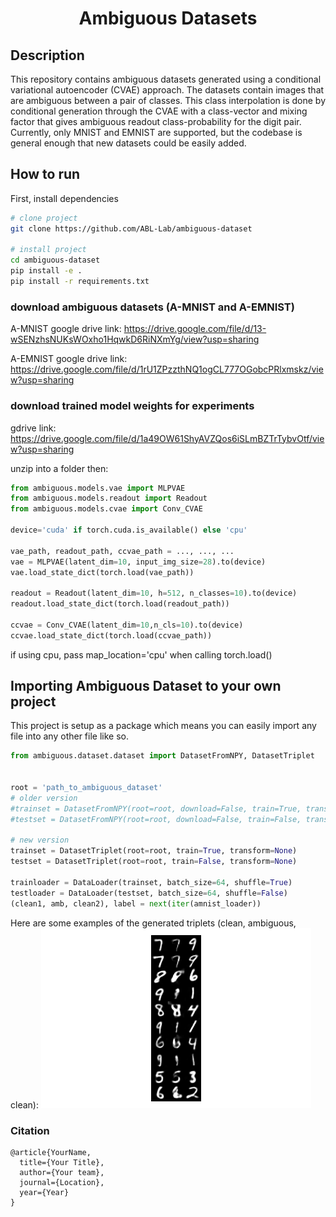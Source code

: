 
<div align="center">    
 
# Ambiguous Datasets     

</div>
 
## Description   
This repository contains ambiguous datasets generated using a conditional variational autoencoder (CVAE) approach. The datasets contain images that are ambiguous between a pair of classes. This class interpolation is done by conditional generation through the CVAE with a class-vector and mixing factor that gives ambiguous readout class-probability for the digit pair. Currently, only MNIST and EMNIST are supported, but the codebase is general enough that new datasets could be easily added.

## How to run   
First, install dependencies   
```bash
# clone project   
git clone https://github.com/ABL-Lab/ambiguous-dataset

# install project   
cd ambiguous-dataset 
pip install -e .   
pip install -r requirements.txt
```
### download ambiguous datasets (A-MNIST and A-EMNIST)
A-MNIST google drive link: https://drive.google.com/file/d/13-wSENzhsNUKsWOxho1HqwkD6RiNXmYg/view?usp=sharing

A-EMNIST google drive link: https://drive.google.com/file/d/1rU1ZPzzthNQ1ogCL777OGobcPRlxmskz/view?usp=sharing 

### download trained model weights for experiments
gdrive link: https://drive.google.com/file/d/1a49OW61ShyAVZQos6iSLmBZTrTybvOtf/view?usp=sharing

unzip into a folder then:

```python
from ambiguous.models.vae import MLPVAE
from ambiguous.models.readout import Readout
from ambiguous.models.cvae import Conv_CVAE

device='cuda' if torch.cuda.is_available() else 'cpu'

vae_path, readout_path, ccvae_path = ..., ..., ...
vae = MLPVAE(latent_dim=10, input_img_size=28).to(device)
vae.load_state_dict(torch.load(vae_path))

readout = Readout(latent_dim=10, h=512, n_classes=10).to(device)
readout.load_state_dict(torch.load(readout_path))

ccvae = Conv_CVAE(latent_dim=10,n_cls=10).to(device)
ccvae.load_state_dict(torch.load(ccvae_path))
```
if using cpu, pass map_location='cpu' when calling torch.load()

## Importing Ambiguous Dataset to your own project
This project is setup as a package which means you can easily import any file into any other file like so.
```python
from ambiguous.dataset.dataset import DatasetFromNPY, DatasetTriplet


root = 'path_to_ambiguous_dataset'
# older version
#trainset = DatasetFromNPY(root=root, download=False, train=True, transform=None)
#testset = DatasetFromNPY(root=root, download=False, train=False, transform=None)

# new version
trainset = DatasetTriplet(root=root, train=True, transform=None)
testset = DatasetTriplet(root=root, train=False, transform=None)

trainloader = DataLoader(trainset, batch_size=64, shuffle=True)
testloader = DataLoader(testset, batch_size=64, shuffle=False)
(clean1, amb, clean2), label = next(iter(amnist_loader))
```
Here are some examples of the generated triplets (clean, ambiguous, clean):
![plot](./ambiguous/train/triplet_amnist.png)
<!-- ![plot](./ambiguous/train/triplet_emnist.png) -->

<!-- ## Saving a custom ambiguous dataset
```python
from ambiguous.dataset.dataset import save_dataset_to_file, DatasetFromNPY

# This part could take some time
save_dataset_to_file(dataset_name='EMNIST',
                     og_root=path_to_emnist,
                     new_root=path_to_ambiguous_emnist,
                     pairs=your_class_pairs,
                     blend=0.5)
   
# Then load dataset as before
trainset = DatasetFromNPY(root=path_to_ambiguous_emnist, download=False, train=True, transform=None)
trainloader = DataLoader(trainset, batch_size=64, shuffle=True)
``` -->

### Citation   
```
@article{YourName,
  title={Your Title},
  author={Your team},
  journal={Location},
  year={Year}
}
```   
